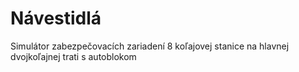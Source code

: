 # Návestidlá
Simulátor zabezpečovacích zariadení 8 koľajovej stanice na hlavnej dvojkoľajnej trati s autoblokom
